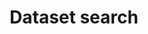 ---
permalink: dataset/search
lang-ref: dataset/search
title: Dataset search
description: We publish open data
layout: dataset
---